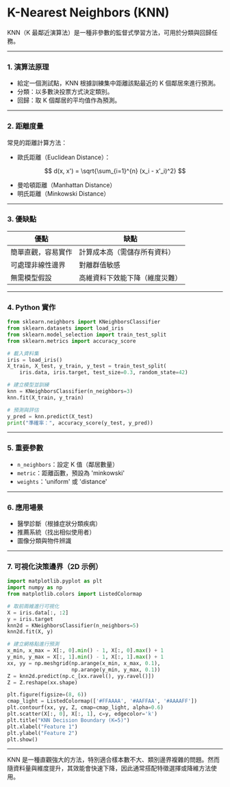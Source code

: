 # K-Nearest Neighbors (KNN)

KNN（K 最鄰近演算法）是一種非參數的監督式學習方法，可用於分類與回歸任務。

---

### 1. 演算法原理

* 給定一個測試點，KNN 根據訓練集中距離該點最近的 K 個鄰居來進行預測。
* 分類：以多數決投票方式決定類別。
* 回歸：取 K 個鄰居的平均值作為預測。

---

### 2. 距離度量

常見的距離計算方法：

* 歐氏距離（Euclidean Distance）：

$$
d(x, x') = \sqrt{\sum_{i=1}^{n} (x_i - x'_i)^2}
$$

* 曼哈頓距離（Manhattan Distance）
* 明氏距離（Minkowski Distance）

---

### 3. 優缺點

| 優點        | 缺點              |
| --------- | --------------- |
| 簡單直觀，容易實作 | 計算成本高（需儲存所有資料）  |
| 可處理非線性邊界  | 對離群值敏感          |
| 無需模型假設    | 高維資料下效能下降（維度災難） |

---

### 4. Python 實作

```python
from sklearn.neighbors import KNeighborsClassifier
from sklearn.datasets import load_iris
from sklearn.model_selection import train_test_split
from sklearn.metrics import accuracy_score

# 載入資料集
iris = load_iris()
X_train, X_test, y_train, y_test = train_test_split(
    iris.data, iris.target, test_size=0.3, random_state=42)

# 建立模型並訓練
knn = KNeighborsClassifier(n_neighbors=3)
knn.fit(X_train, y_train)

# 預測與評估
y_pred = knn.predict(X_test)
print("準確率：", accuracy_score(y_test, y_pred))
```

---

### 5. 重要參數

* `n_neighbors`：設定 K 值（鄰居數量）
* `metric`：距離函數，預設為 'minkowski'
* `weights`：'uniform' 或 'distance'

---

### 6. 應用場景

* 醫學診斷（根據症狀分類疾病）
* 推薦系統（找出相似使用者）
* 圖像分類與物件辨識

---

### 7. 可視化決策邊界（2D 示例）

```python
import matplotlib.pyplot as plt
import numpy as np
from matplotlib.colors import ListedColormap

# 取前兩維進行可視化
X = iris.data[:, :2]
y = iris.target
knn2d = KNeighborsClassifier(n_neighbors=5)
knn2d.fit(X, y)

# 建立網格點進行預測
x_min, x_max = X[:, 0].min() - 1, X[:, 0].max() + 1
y_min, y_max = X[:, 1].min() - 1, X[:, 1].max() + 1
xx, yy = np.meshgrid(np.arange(x_min, x_max, 0.1),
                     np.arange(y_min, y_max, 0.1))
Z = knn2d.predict(np.c_[xx.ravel(), yy.ravel()])
Z = Z.reshape(xx.shape)

plt.figure(figsize=(8, 6))
cmap_light = ListedColormap(['#FFAAAA', '#AAFFAA', '#AAAAFF'])
plt.contourf(xx, yy, Z, cmap=cmap_light, alpha=0.6)
plt.scatter(X[:, 0], X[:, 1], c=y, edgecolor='k')
plt.title("KNN Decision Boundary (K=5)")
plt.xlabel("Feature 1")
plt.ylabel("Feature 2")
plt.show()
```

---

KNN 是一種直觀強大的方法，特別適合樣本數不大、類別邊界複雜的問題。然而隨資料量與維度提升，其效能會快速下降，因此通常搭配特徵選擇或降維方法使用。
